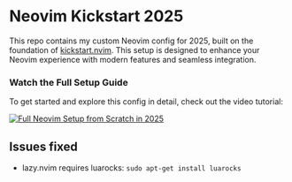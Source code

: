 # Neovim Kickstart 2025

This repo contains my custom Neovim config for 2025, built on the foundation of [kickstart.nvim](https://github.com/nvim-lua/kickstart.nvim). This setup is designed to enhance your Neovim experience with modern features and seamless integration.

### Watch the Full Setup Guide

To get started and explore this config in detail, check out the video tutorial:

[![Full Neovim Setup from Scratch in 2025
](https://img.youtube.com/vi/KYDG3AHgYEs/0.jpg)](https://youtu.be/KYDG3AHgYEs?si=I71UjuoQg2fHLGyu)

## Issues fixed

- lazy.nvim requires luarocks: `sudo apt-get install luarocks`
